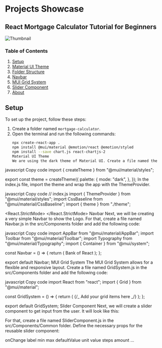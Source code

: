 # Projects Showcase

## React Mortgage Calculator Tutorial for Beginners

![Thumbnail](path/to/thumbnail/image.png)

### Table of Contents

1. [Setup](#setup)
2. [Material UI Theme](#material-ui-theme)
3. [Folder Structure](#folder-structure)
4. [Navbar](#navbar)
5. [MUI Grid System](#mui-grid-system)
6. [Slider Component](#slider-component)
7. [About](#about)

## Setup

To set up the project, follow these steps:

1. Create a folder named `mortgage-calculator`.
2. Open the terminal and run the following commands:
   ```bash
   npx create-react-app .
   npm install @mui/material @emotion/react @emotion/styled
   npm install --save chart.js react-chartjs-2
   Material UI Theme
   We are using the dark theme of Material UI. Create a file named theme.js in the src folder and add the following code:
   ```

javascript
Copy code
import { createTheme } from "@mui/material/styles";

export const theme = createTheme({
palette: {
mode: "dark",
},
});
In the index.js file, import the theme and wrap the app with the ThemeProvider.

javascript
Copy code
// index.js
import { ThemeProvider } from "@mui/material/styles";
import CssBaseline from "@mui/material/CssBaseline";
import { theme } from "./theme";

<React.StrictMode>
<ThemeProvider theme={theme}>
<App />
<CssBaseline />
</ThemeProvider>
</React.StrictMode>
Navbar
Next, we will be creating a very simple Navbar to show the Logo. For that, create a file named Navbar.js in the src/Components folder and add the following code:

javascript
Copy code
import AppBar from "@mui/material/AppBar";
import Toolbar from "@mui/material/Toolbar";
import Typography from "@mui/material/Typography";
import { Container } from "@mui/system";

const Navbar = () => {
return (
<AppBar position="static">
<Container maxWidth='xl'>
<Toolbar>
<Typography variant="h5">
Bank of React
</Typography>
</Toolbar>
</Container>
</AppBar>
);
};

export default Navbar;
MUI Grid System
The MUI Grid System allows for a flexible and responsive layout. Create a file named GridSystem.js in the src/Components folder and add the following code:

javascript
Copy code
import React from "react";
import { Grid } from "@mui/material";

const GridSystem = () => {
return (
<Grid container spacing={3}>
{/_ Add your grid items here _/}
</Grid>
);
};

export default GridSystem;
Slider Component
Next, we will create a slider component to get input from the user. It will look like this:

For that, create a file named SliderComponent.js in the src/Components/Common folder. Define the necessary props for the reusable slider component:

onChange
label
min
max
defaultValue
unit
value
steps
amount
...
